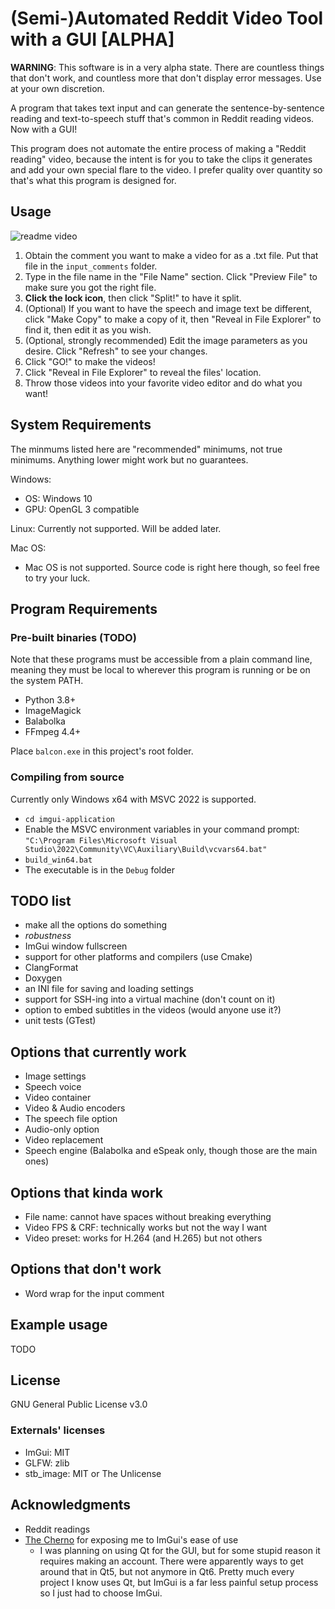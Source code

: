 # (Semi-)Automated Reddit Video Tool with a GUI [ALPHA]

**WARNING**: This software is in a very alpha state. There are countless things that don't work, and countless more that don't display error messages. Use at your own discretion.

A program that takes text input and can generate the sentence-by-sentence reading and text-to-speech stuff that's common in Reddit reading videos. Now with a GUI!

This program does not automate the entire process of making a "Reddit reading" video, because the intent is for you to take the clips it generates and add your own special flare to the video. I prefer quality over quantity so that's what this program is designed for.

## Usage

![readme video](readme-video-alpha.gif)

1. Obtain the comment you want to make a video for as a .txt file. Put that file in the `input_comments` folder.
1. Type in the file name in the "File Name" section. Click "Preview File" to make sure you got the right file.
1. **Click the lock icon**, then click "Split!" to have it split.
1. (Optional) If you want to have the speech and image text be different, click "Make Copy" to make a copy of it, then "Reveal in File Explorer" to find it, then edit it as you wish.
1. (Optional, strongly recommended) Edit the image parameters as you desire. Click "Refresh" to see your changes.
1. Click "GO!" to make the videos!
1. Click "Reveal in File Explorer" to reveal the files' location.
1. Throw those videos into your favorite video editor and do what you want!

## System Requirements

The minmums listed here are "recommended" minimums, not true minimums. Anything lower might work but no guarantees.

Windows:

* OS: Windows 10
* GPU: OpenGL 3 compatible

Linux: Currently not supported. Will be added later.

Mac OS:

* Mac OS is not supported. Source code is right here though, so feel free to try your luck.

## Program Requirements

### Pre-built binaries (TODO)

Note that these programs must be accessible from a plain command line, meaning they must be local to wherever this program is running or be on the system PATH.

* Python 3.8+
* ImageMagick
* Balabolka
* FFmpeg 4.4+

Place `balcon.exe` in this project's root folder.

### Compiling from source

Currently only Windows x64 with MSVC 2022 is supported.

* `cd imgui-application`
* Enable the MSVC environment variables in your command prompt: `"C:\Program Files\Microsoft Visual Studio\2022\Community\VC\Auxiliary\Build\vcvars64.bat"`
* `build_win64.bat`
* The executable is in the `Debug` folder

## TODO list

* make all the options do something
* *robustness*
* ImGui window fullscreen
* support for other platforms and compilers (use Cmake)
* ClangFormat
* Doxygen
* an INI file for saving and loading settings
* support for SSH-ing into a virtual machine (don't count on it)
* option to embed subtitles in the videos (would anyone use it?)
* unit tests (GTest)

## Options that currently work

* Image settings
* Speech voice
* Video container
* Video & Audio encoders
* The speech file option
* Audio-only option
* Video replacement
* Speech engine (Balabolka and eSpeak only, though those are the main ones)

## Options that kinda work

* File name: cannot have spaces without breaking everything
* Video FPS & CRF: technically works but not the way I want
* Video preset: works for H.264 (and H.265) but not others

## Options that don't work

* Word wrap for the input comment

## Example usage

TODO

## License

GNU General Public License v3.0

### Externals' licenses

* ImGui: MIT
* GLFW: zlib
* stb_image: MIT or The Unlicense

## Acknowledgments

* Reddit readings
* [The Cherno](https://www.youtube.com/@TheCherno/videos) for exposing me to ImGui's ease of use
    * I was planning on using Qt for the GUI, but for some stupid reason it requires making an account. There were apparently ways to get around that in Qt5, but not anymore in Qt6. Pretty much every project I know uses Qt, but ImGui is a far less painful setup process so I just had to choose ImGui.
